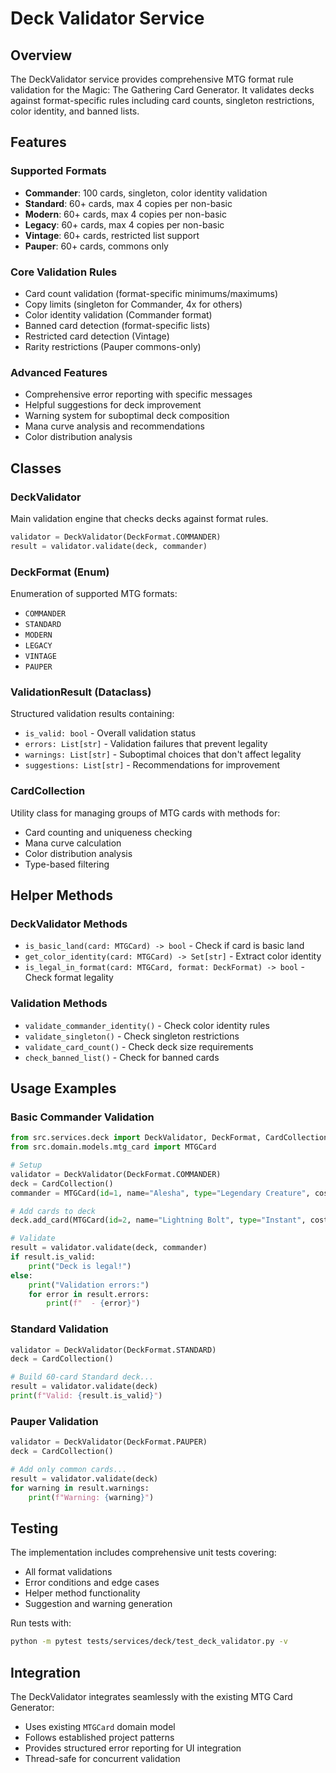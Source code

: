 # Deck Validator Service

## Overview

The DeckValidator service provides comprehensive MTG format rule validation for the Magic: The Gathering Card Generator. It validates decks against format-specific rules including card counts, singleton restrictions, color identity, and banned lists.

## Features

### Supported Formats
- **Commander**: 100 cards, singleton, color identity validation
- **Standard**: 60+ cards, max 4 copies per non-basic
- **Modern**: 60+ cards, max 4 copies per non-basic
- **Legacy**: 60+ cards, max 4 copies per non-basic
- **Vintage**: 60+ cards, restricted list support
- **Pauper**: 60+ cards, commons only

### Core Validation Rules
- Card count validation (format-specific minimums/maximums)
- Copy limits (singleton for Commander, 4x for others)
- Color identity validation (Commander format)
- Banned card detection (format-specific lists)
- Restricted card detection (Vintage)
- Rarity restrictions (Pauper commons-only)

### Advanced Features
- Comprehensive error reporting with specific messages
- Helpful suggestions for deck improvement
- Warning system for suboptimal deck composition
- Mana curve analysis and recommendations
- Color distribution analysis

## Classes

### DeckValidator
Main validation engine that checks decks against format rules.

```python
validator = DeckValidator(DeckFormat.COMMANDER)
result = validator.validate(deck, commander)
```

### DeckFormat (Enum)
Enumeration of supported MTG formats:
- `COMMANDER`
- `STANDARD` 
- `MODERN`
- `LEGACY`
- `VINTAGE`
- `PAUPER`

### ValidationResult (Dataclass)
Structured validation results containing:
- `is_valid: bool` - Overall validation status
- `errors: List[str]` - Validation failures that prevent legality
- `warnings: List[str]` - Suboptimal choices that don't affect legality
- `suggestions: List[str]` - Recommendations for improvement

### CardCollection
Utility class for managing groups of MTG cards with methods for:
- Card counting and uniqueness checking
- Mana curve calculation
- Color distribution analysis
- Type-based filtering

## Helper Methods

### DeckValidator Methods
- `is_basic_land(card: MTGCard) -> bool` - Check if card is basic land
- `get_color_identity(card: MTGCard) -> Set[str]` - Extract color identity
- `is_legal_in_format(card: MTGCard, format: DeckFormat) -> bool` - Check format legality

### Validation Methods
- `validate_commander_identity()` - Check color identity rules
- `validate_singleton()` - Check singleton restrictions  
- `validate_card_count()` - Check deck size requirements
- `check_banned_list()` - Check for banned cards

## Usage Examples

### Basic Commander Validation
```python
from src.services.deck import DeckValidator, DeckFormat, CardCollection
from src.domain.models.mtg_card import MTGCard

# Setup
validator = DeckValidator(DeckFormat.COMMANDER)
deck = CardCollection()
commander = MTGCard(id=1, name="Alesha", type="Legendary Creature", cost="{2}{R}")

# Add cards to deck
deck.add_card(MTGCard(id=2, name="Lightning Bolt", type="Instant", cost="{R}"))

# Validate
result = validator.validate(deck, commander)
if result.is_valid:
    print("Deck is legal!")
else:
    print("Validation errors:")
    for error in result.errors:
        print(f"  - {error}")
```

### Standard Validation
```python
validator = DeckValidator(DeckFormat.STANDARD)
deck = CardCollection()

# Build 60-card Standard deck...
result = validator.validate(deck)
print(f"Valid: {result.is_valid}")
```

### Pauper Validation
```python
validator = DeckValidator(DeckFormat.PAUPER) 
deck = CardCollection()

# Add only common cards...
result = validator.validate(deck)
for warning in result.warnings:
    print(f"Warning: {warning}")
```

## Testing

The implementation includes comprehensive unit tests covering:
- All format validations
- Error conditions and edge cases
- Helper method functionality
- Suggestion and warning generation

Run tests with:
```bash
python -m pytest tests/services/deck/test_deck_validator.py -v
```

## Integration

The DeckValidator integrates seamlessly with the existing MTG Card Generator:
- Uses existing `MTGCard` domain model
- Follows established project patterns
- Provides structured error reporting for UI integration
- Thread-safe for concurrent validation